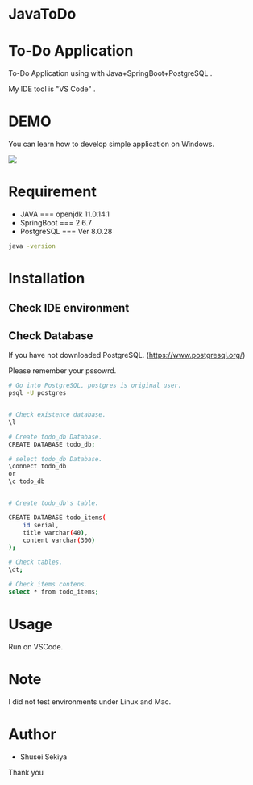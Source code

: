 # JavaToDo

# To-Do Application
 
To-Do Application using with Java+SpringBoot+PostgreSQL .

My IDE tool is "VS Code" .
 
# DEMO
 
You can learn how to develop simple application on Windows.
 
 
 ![](https://media.github.tools.sap/user/54379/files/4dc05f71-38d8-4ab2-9c70-c68f6d6708ec)
 

# Requirement
 
* JAVA === openjdk 11.0.14.1 
* SpringBoot === 2.6.7
* PostgreSQL === Ver 8.0.28
 

 
```bash
java -version 
```
 
# Installation

## Check IDE environment

## Check Database
If you have not downloaded PostgreSQL.
(https://www.postgresql.org/)
 
Please remember your pssowrd.


```bash
# Go into PostgreSQL, postgres is original user.
psql -U postgres


# Check existence database.
\l

# Create todo_db Database.
CREATE DATABASE todo_db;

# select todo_db Database.
\connect todo_db
or
\c todo_db


# Create todo_db's table.

CREATE DATABASE todo_items(
    id serial,
    title varchar(40),
    content varchar(300)
);

# Check tables.
\dt;

# Check items contens.
select * from todo_items;
```

# Usage
Run on VSCode.
 

 
# Note
 
I did not test environments under Linux and Mac.
 
# Author
 
* Shusei Sekiya

 

Thank you